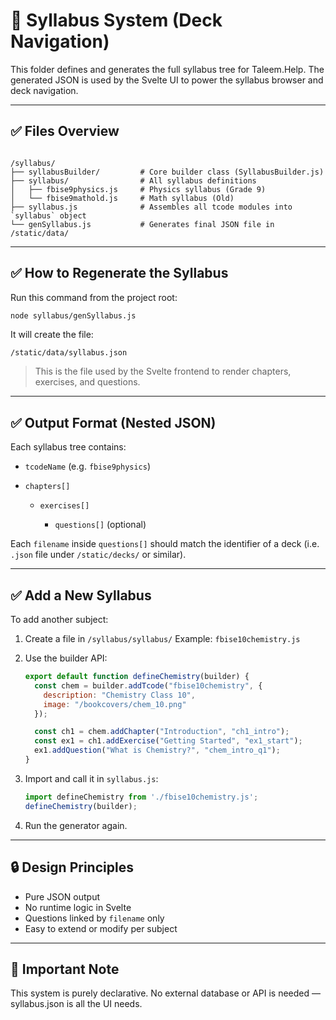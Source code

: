 
# 📘 Syllabus System (Deck Navigation)

This folder defines and generates the full syllabus tree for Taleem.Help. The generated JSON is used by the Svelte UI to power the syllabus browser and deck navigation.

---

## ✅ Files Overview

```

/syllabus/
├── syllabusBuilder/         # Core builder class (SyllabusBuilder.js)
├── syllabus/                # All syllabus definitions
│   ├── fbise9physics.js     # Physics syllabus (Grade 9)
│   └── fbise9mathold.js     # Math syllabus (Old)
├── syllabus.js              # Assembles all tcode modules into `syllabus` object
└── genSyllabus.js           # Generates final JSON file in /static/data/

````

---

## ✅ How to Regenerate the Syllabus

Run this command from the project root:

```bash
node syllabus/genSyllabus.js
````

It will create the file:

```
/static/data/syllabus.json
```

> This is the file used by the Svelte frontend to render chapters, exercises, and questions.

---

## ✅ Output Format (Nested JSON)

Each syllabus tree contains:

* `tcodeName` (e.g. `fbise9physics`)
* `chapters[]`

  * `exercises[]`

    * `questions[]` (optional)

Each `filename` inside `questions[]` should match the identifier of a deck (i.e. `.json` file under `/static/decks/` or similar).

---

## ✅ Add a New Syllabus

To add another subject:

1. Create a file in `/syllabus/syllabus/`
   Example: `fbise10chemistry.js`

2. Use the builder API:

   ```js
   export default function defineChemistry(builder) {
     const chem = builder.addTcode("fbise10chemistry", {
       description: "Chemistry Class 10",
       image: "/bookcovers/chem_10.png"
     });

     const ch1 = chem.addChapter("Introduction", "ch1_intro");
     const ex1 = ch1.addExercise("Getting Started", "ex1_start");
     ex1.addQuestion("What is Chemistry?", "chem_intro_q1");
   }
   ```

3. Import and call it in `syllabus.js`:

   ```js
   import defineChemistry from './fbise10chemistry.js';
   defineChemistry(builder);
   ```

4. Run the generator again.

---

## 🔒 Design Principles

* Pure JSON output
* No runtime logic in Svelte
* Questions linked by `filename` only
* Easy to extend or modify per subject

---

## 🧠 Important Note

This system is purely declarative.
No external database or API is needed — syllabus.json is all the UI needs.
